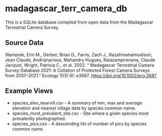 # madagascar_terr_camera_db

This is a SQLite database compiled from open data from the Madagascar Terrestrial Camera Survey.

## Source Data
Wampole, Erin M., Gerber, Brian D., Farris, Zach J., Razafimahaimodison, Jean Claude, Andrianarisoa, Mahandry Hugues, Ralazampirenena, Claude Jacquot, Wright, Patricia C., et al. 2022. “ Madagascar Terrestrial Camera Survey Database 2021: A Collation of Protected Forest Camera Surveys from 2007–2021.” Ecology 103( 6): e3687. https://doi.org/10.1002/ecy.3687

## Example Views

- species_elev_nearvill.csv - A summary of min, max and average elevation and nearest village data by species common name.
- species_most_prevalent_site.csv - Site where a given species most prevalently photographed.
- species_pics.csv - A descending list of number of pics by species common name.
